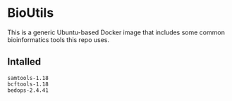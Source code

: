 # BioUtils

This is a generic Ubuntu-based Docker image that includes some common bioinformatics tools this repo uses.

## Intalled

```
samtools-1.18
bcftools-1.18
bedops-2.4.41
```
